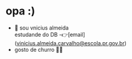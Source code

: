# opa :)


- 👋 sou   vnicius almeida  
estudande do DB
-👉[email] 
(vinicius.almeida.carvalho@escola.pr.gov.br)
- gosto de churro 🗿🍷

 
